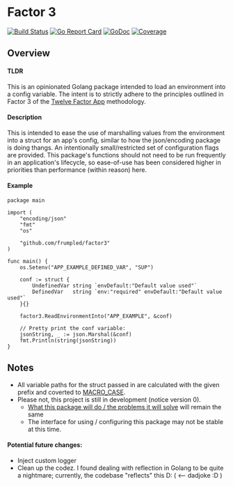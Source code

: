 # Factor 3

[![Build Status](https://travis-ci.org/frumpled/factor3.svg)](https://travis-ci.org/frumpled/factor3)
[![Go Report Card](https://goreportcard.com/badge/github.com/frumpled/factor3)](https://goreportcard.com/report/github.com/frumpled/factor3)
[![GoDoc](https://godoc.org/github.com/frumpled/factor3?status.svg)](https://godoc.org/github.com/frumpled/factor3)
[![Coverage](https://coveralls.io/repos/github/frumpled/factor3/badge.svg?branch=master)](https://coveralls.io/github/frumpled/factor3?branch=master)

## Overview
#### TLDR
This is an opinionated Golang package intended to load an environment into a config variable.  The intent is to strictly adhere to the principles outlined in Factor 3 of the [Twelve Factor App](https://12factor.net/) methodology.

#### Description
This is intended to ease the use of marshalling values from the environment into a struct for an app's config, similar to how the json/encoding package is doing thangs.  An intentionally small/restricted set of configuration flags are provided.  This package's functions should not need to be run frequently in an application's lifecycle, so ease-of-use has been considered higher in priorities than performance (within reason) here.

#### Example
```golang
package main

import (
	"encoding/json"
	"fmt"
	"os"

	"github.com/frumpled/factor3"
)

func main() {
	os.Setenv("APP_EXAMPLE_DEFINED_VAR", "SUP")

	conf := struct {
		UndefinedVar string `envDefault:"Default value used"`
		DefinedVar   string `env:"required" envDefault:"Default value used"`
	}{}

	factor3.ReadEnvironmentInto("APP_EXAMPLE", &conf)

	// Pretty print the conf variable:
	jsonString, _ := json.Marshal(&conf)
	fmt.Println(string(jsonString))
}
```

## Notes
- All variable paths for the struct passed in are calculated with the given prefix and coverted to [MACRO_CASE](https://en.wikipedia.org/w/index.php?title=Naming_convention_(programming)#Delimiter-separated_words).
- Please not, this project is still in development (notice version 0).
	- [What this package will do / the problems it will solve](https://12factor.net/config) will remain the same
	- The interface for using / configuring this package may not be stable at this time.

#### Potential future changes:
- Inject custom logger
- Clean up the codez.  I found dealing with reflection in Golang to be quite a nightmare; currently, the codebase "reflects" this D:  ( <-- dadjoke :D )
